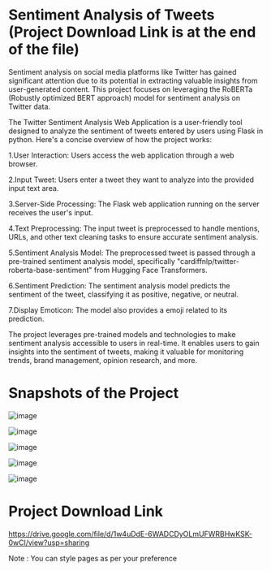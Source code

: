 # Sentiment Analysis of Tweets (Project Download Link is at the end of the file)

Sentiment analysis on social media platforms like Twitter has gained significant attention due to its potential in extracting valuable insights from user-generated content. This project focuses on leveraging the RoBERTa (Robustly optimized BERT approach) model for sentiment analysis on Twitter data.

The Twitter Sentiment Analysis Web Application is a user-friendly tool designed to analyze the sentiment of tweets entered by users using Flask in python. Here's a concise overview of how the project works:

1.User Interaction: Users access the web application through a web browser.

2.Input Tweet: Users enter a tweet they want to analyze into the provided input text area.

3.Server-Side Processing: The Flask web application running on the server receives the user's input.

4.Text Preprocessing: The input tweet is preprocessed to handle mentions, URLs, and other text cleaning tasks to ensure accurate sentiment analysis.

5.Sentiment Analysis Model: The preprocessed tweet is passed through a pre-trained sentiment analysis model, specifically "cardiffnlp/twitter-roberta-base-sentiment" from Hugging Face Transformers.

6.Sentiment Prediction: The sentiment analysis model predicts the sentiment of the tweet, classifying it as positive, negative, or neutral.

7.Display Emoticon: The model also provides a emoji related to its prediction.

The project leverages pre-trained models and technologies to make sentiment analysis accessible to users in real-time.
It enables users to gain insights into the sentiment of tweets, making it valuable for monitoring trends, brand management, opinion research, and more.

# Snapshots of the Project

![image](https://github.com/heresalisha/Sentiment-Analysis-of-Tweets/assets/107349457/039cfc47-1e34-4e20-b14c-06c543f18b1e)

![image](https://github.com/heresalisha/Sentiment-Analysis-of-Tweets/assets/107349457/e56126ff-c73e-483b-aaf5-25e706c366ef)

![image](https://github.com/heresalisha/Sentiment-Analysis-of-Tweets/assets/107349457/2eceffcf-df01-4910-89f7-0f0b54b3b9a3)

![image](https://github.com/heresalisha/Sentiment-Analysis-of-Tweets/assets/107349457/2dfc7edb-0707-4b5b-a8c6-b86597c6ce42)

![image](https://github.com/heresalisha/Sentiment-Analysis-of-Tweets/assets/107349457/d1eea207-29fe-4550-a4b9-951e0de35eac)

# Project Download Link

https://drive.google.com/file/d/1w4uDdE-6WADCDyOLmUFWRBHwKSK-0wCl/view?usp=sharing


Note : You can style pages as per your preference


